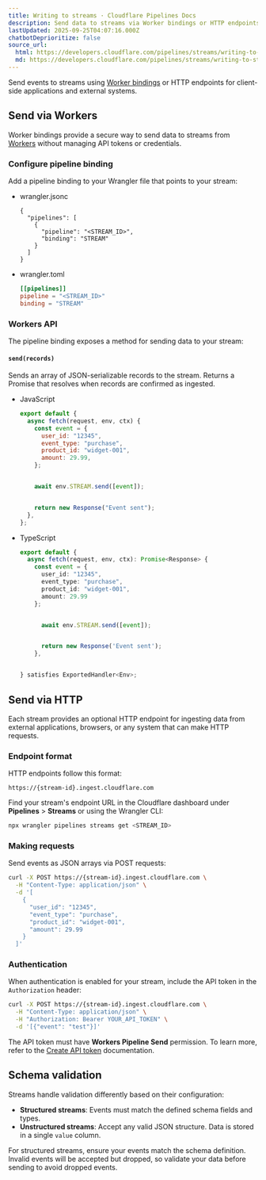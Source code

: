 ```yaml
---
title: Writing to streams · Cloudflare Pipelines Docs
description: Send data to streams via Worker bindings or HTTP endpoints
lastUpdated: 2025-09-25T04:07:16.000Z
chatbotDeprioritize: false
source_url:
  html: https://developers.cloudflare.com/pipelines/streams/writing-to-streams/
  md: https://developers.cloudflare.com/pipelines/streams/writing-to-streams/index.md
---
```


Send events to streams using [Worker bindings](https://developers.cloudflare.com/workers/runtime-apis/bindings/) or HTTP endpoints for client-side applications and external systems.

## Send via Workers

Worker bindings provide a secure way to send data to streams from [Workers](https://developers.cloudflare.com/workers/) without managing API tokens or credentials.

### Configure pipeline binding

Add a pipeline binding to your Wrangler file that points to your stream:

* wrangler.jsonc

  ```jsonc
  {
    "pipelines": [
      {
        "pipeline": "<STREAM_ID>",
        "binding": "STREAM"
      }
    ]
  }
  ```

* wrangler.toml

  ```toml
  [[pipelines]]
  pipeline = "<STREAM_ID>"
  binding = "STREAM"
  ```

### Workers API

The pipeline binding exposes a method for sending data to your stream:

#### `send(records)`

Sends an array of JSON-serializable records to the stream. Returns a Promise that resolves when records are confirmed as ingested.

* JavaScript

  ```js
  export default {
    async fetch(request, env, ctx) {
      const event = {
        user_id: "12345",
        event_type: "purchase",
        product_id: "widget-001",
        amount: 29.99,
      };


      await env.STREAM.send([event]);


      return new Response("Event sent");
    },
  };
  ```

* TypeScript

  ```ts
  export default {
    async fetch(request, env, ctx): Promise<Response> {
      const event = {
        user_id: "12345",
        event_type: "purchase",
        product_id: "widget-001",
        amount: 29.99
      };


        await env.STREAM.send([event]);


        return new Response('Event sent');
      },


  } satisfies ExportedHandler<Env>;
  ```

## Send via HTTP

Each stream provides an optional HTTP endpoint for ingesting data from external applications, browsers, or any system that can make HTTP requests.

### Endpoint format

HTTP endpoints follow this format:

```plaintext
https://{stream-id}.ingest.cloudflare.com
```

Find your stream's endpoint URL in the Cloudflare dashboard under **Pipelines** > **Streams** or using the Wrangler CLI:

```bash
npx wrangler pipelines streams get <STREAM_ID>
```

### Making requests

Send events as JSON arrays via POST requests:

```bash
curl -X POST https://{stream-id}.ingest.cloudflare.com \
  -H "Content-Type: application/json" \
  -d '[
    {
      "user_id": "12345",
      "event_type": "purchase",
      "product_id": "widget-001",
      "amount": 29.99
    }
  ]'
```

### Authentication

When authentication is enabled for your stream, include the API token in the `Authorization` header:

```bash
curl -X POST https://{stream-id}.ingest.cloudflare.com \
  -H "Content-Type: application/json" \
  -H "Authorization: Bearer YOUR_API_TOKEN" \
  -d '[{"event": "test"}]'
```

The API token must have **Workers Pipeline Send** permission. To learn more, refer to the [Create API token](https://developers.cloudflare.com/fundamentals/api/get-started/create-token/) documentation.

## Schema validation

Streams handle validation differently based on their configuration:

* **Structured streams**: Events must match the defined schema fields and types.
* **Unstructured streams**: Accept any valid JSON structure. Data is stored in a single `value` column.

For structured streams, ensure your events match the schema definition. Invalid events will be accepted but dropped, so validate your data before sending to avoid dropped events.
